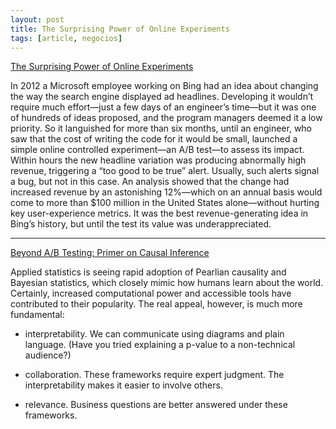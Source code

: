 ```yaml
---
layout: post
title: The Surprising Power of Online Experiments
tags: [article, negocios]
---
```


[The Surprising Power of Online Experiments](https://hbr.org/2017/09/the-surprising-power-of-online-experiments/)

In 2012 a Microsoft employee working on Bing had an idea about changing the way the search engine displayed ad headlines. Developing it wouldn’t require much effort—just a few days of an engineer’s time—but it was one of hundreds of ideas proposed, and the program managers deemed it a low priority. So it languished for more than six months, until an engineer, who saw that the cost of writing the code for it would be small, launched a simple online controlled experiment—an A/B test—to assess its impact. Within hours the new headline variation was producing abnormally high revenue, triggering a “too good to be true” alert. Usually, such alerts signal a bug, but not in this case. An analysis showed that the change had increased revenue by an astonishing 12%—which on an annual basis would come to more than $100 million in the United States alone—without hurting key user-experience metrics. It was the best revenue-generating idea in Bing’s history, but until the test its value was underappreciated.

---

[Beyond A/B Testing: Primer on Causal Inference](https://towardsdatascience.com/beyond-a-b-testing-primer-on-causal-inference-d8e462d90a0b)


Applied statistics is seeing rapid adoption of Pearlian causality and Bayesian statistics, which closely mimic how humans learn about the world. Certainly, increased computational power and accessible tools have contributed to their popularity. The real appeal, however, is much more fundamental:

- interpretability. We can communicate using diagrams and plain language. (Have you tried explaining a p-value to a non-technical audience?)

- collaboration. These frameworks require expert judgment. The interpretability makes it easier to involve others.

- relevance. Business questions are better answered under these frameworks.